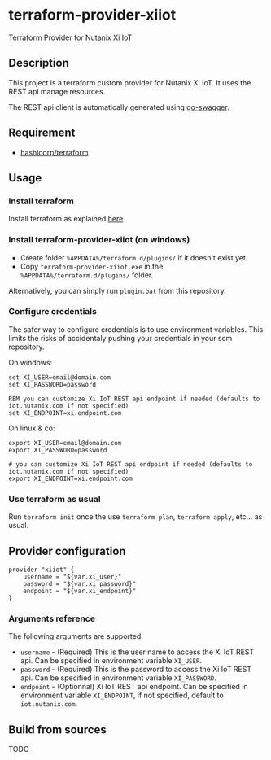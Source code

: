 # terraform-provider-xiiot

[Terraform](https://www.terraform.io) Provider for [Nutanix Xi IoT](https://www.nutanix.fr/products/iot/)

## Description

This project is a terraform custom provider for Nutanix Xi IoT. It uses the REST api manage resources.

The REST api client is automatically generated using [go-swagger](https://github.com/go-swagger/go-swagger).

## Requirement

* [hashicorp/terraform](https://github.com/hashicorp/terraform)

## Usage

### Install terraform

Install terraform as explained [here](https://learn.hashicorp.com/terraform/getting-started/install)

### Install terraform-provider-xiiot (on windows)

* Create folder `%APPDATA%/terraform.d/plugins/` if it doesn't exist yet.
* Copy `terraform-provider-xiiot.exe` in the `%APPDATA%/terraform.d/plugins/` folder.

Alternatively, you can simply run `plugin.bat` from this repository.

### Configure credentials

The safer way to configure credentials is to use environment variables. This limits the risks of accidentaly pushing your credentials in your scm repository.

On windows:

```
set XI_USER=email@domain.com
set XI_PASSWORD=password

REM you can customize Xi IoT REST api endpoint if needed (defaults to iot.nutanix.com if not specified)
set XI_ENDPOINT=xi.endpoint.com
```

On linux & co:

```
export XI_USER=email@domain.com
export XI_PASSWORD=password

# you can customize Xi IoT REST api endpoint if needed (defaults to iot.nutanix.com if not specified)
export XI_ENDPOINT=xi.endpoint.com
```

### Use terraform as usual

Run `terraform init` once the use `terraform plan`, `terraform apply`, etc... as usual.

## Provider configuration

```
provider "xiiot" {
    username = "${var.xi_user}"
    password = "${var.xi_password}"
    endpoint = "${var.xi_endpoint}"
}
```

### Arguments reference

The following arguments are supported.

* `username` - (Required) This is the user name to access the Xi IoT REST api. Can be specified in environment variable `XI_USER`.
* `password` - (Required) This is the password to access the Xi IoT REST api. Can be specified in environment variable `XI_PASSWORD`.
* `endpoint` - (Optionnal) Xi IoT REST api endpoint. Can be specified in environment variable `XI_ENDPOINT`, if not specified, default to `iot.nutanix.com`.

## Build from sources

TODO

